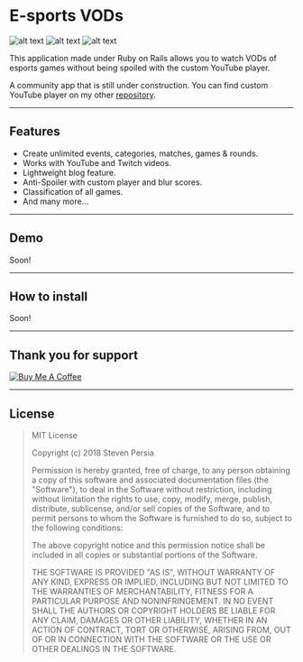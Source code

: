 # E-sports VODs
![alt text](https://forthebadge.com/images/badges/made-with-ruby.svg "Made with Ruby")
![alt text](https://forthebadge.com/images/badges/contains-cat-gifs.svg "Contains cat gifs miaou")
![alt text](https://forthebadge.com/images/badges/built-with-resentment.svg "Built with resentment")

This application made under Ruby on Rails allows you to watch VODs of esports games without being spoiled with the custom YouTube player.

A community app that is still under construction. You can find custom YouTube player on my other [repository](https://github.com/stevenpersia/youtube-player-controller).

---

## Features
- Create unlimited events, categories, matches, games & rounds.
- Works with YouTube and Twitch videos.
- Lightweight blog feature.
- Anti-Spoiler with custom player and blur scores.
- Classification of all games.
- And many more...

---

## Demo
Soon!

---

## How to install
Soon!

---

## Thank you for support
<a href="https://www.buymeacoffee.com/stevenpersia" target="_blank"><img src="https://www.buymeacoffee.com/assets/img/custom_images/orange_img.png" alt="Buy Me A Coffee" style="height: auto !important;width: auto !important;" ></a>

---

## License

> MIT License
>
> Copyright (c) 2018 Steven Persia
>
> Permission is hereby granted, free of charge, to any person obtaining a copy
> of this software and associated documentation files (the "Software"), to deal
> in the Software without restriction, including without limitation the rights
> to use, copy, modify, merge, publish, distribute, sublicense, and/or sell
> copies of the Software, and to permit persons to whom the Software is
> furnished to do so, subject to the following conditions:
>
> The above copyright notice and this permission notice shall be included in all
> copies or substantial portions of the Software.
>
> THE SOFTWARE IS PROVIDED "AS IS", WITHOUT WARRANTY OF ANY KIND, EXPRESS OR
> IMPLIED, INCLUDING BUT NOT LIMITED TO THE WARRANTIES OF MERCHANTABILITY,
> FITNESS FOR A PARTICULAR PURPOSE AND NONINFRINGEMENT. IN NO EVENT SHALL THE
> AUTHORS OR COPYRIGHT HOLDERS BE LIABLE FOR ANY CLAIM, DAMAGES OR OTHER
> LIABILITY, WHETHER IN AN ACTION OF CONTRACT, TORT OR OTHERWISE, ARISING FROM,
> OUT OF OR IN CONNECTION WITH THE SOFTWARE OR THE USE OR OTHER DEALINGS IN THE
> SOFTWARE.
